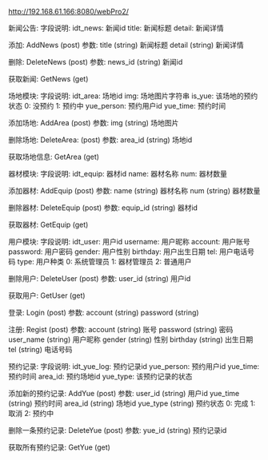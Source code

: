 http://192.168.61.166:8080/webPro2/

新闻公告:
字段说明: 
 idt_news: 新闻id
 title:  新闻标题
 detail:  新闻详情

添加:  AddNews   (post)
 参数:  title  (string)  新闻标题
   detail   (string)  新闻详情

删除:  DeleteNews   (post)
 参数:  news_id  (string)   新闻id

获取新闻:  GetNews  (get)







场地模块: 
字段说明: 
 idt_area:   场地id
 img: 场地图片字符串
 is_yue:   该场地的预约状态   0: 没预约   1: 预约中
 yue_person:  预约用户id
 yue_time:   预约时间

添加场地:   AddArea  (post)
 参数:  img  (string) 场地图片

删除场地:  DeleteArea:   (post)
 参数:  area_id  (string)  场地id

获取场地信息:  GetArea   (get)









器材模块:
字段说明: 
 idt_equip:  器材id
 name:  器材名称
 num:  器材数量

添加器材:  AddEquip   (post)
 参数:  name  (string)  器材名称
    num  (string)  器材数量

删除器材:   DeleteEquip   (post)
 参数:  equip_id   (string)  器材id

获取器材:  GetEquip  (get)







用户模块: 
字段说明: 
 idt_user:   用户id
 username:  用户昵称
 account:   用户账号
 password:   用户密码
 gender:    用户性别
 birthday:  用户出生日期
 tel:  用户电话号码
 type:   用户种类  0: 系统管理员  1: 器材管理员  2: 普通用户

删除用户:  DeleteUser   (post)
 参数: user_id  (string)  用户id

获取用户:  GetUser  (get)

登录:   Login  (post)
 参数:  account  (string)
    password   (string)

注册: Regist  (post)
 参数:  account  (string)  账号
    password   (string)  密码
       user_name   (string)  用户昵称
    gender   (string)   性别
    birthday    (string)   出生日期
    tel   (string)     电话号码






预约记录:
字段说明: 
 idt_yue_log:   预约记录id
 yue_person:   预约用户id
 yue_time:    预约时间
 area_id:      预约场地id
 yue_type:    该预约记录的状态

添加新的预约记录:   AddYue  (post)
 参数:  user_id   (string)   用户id
   yue_time   (string)   预约时间
   area_id   (string)  场地id
   yue_type  (string)   预约状态  0: 完成   1: 取消   2: 预约中

删除一条预约记录: DeleteYue   (post)
 参数:    yue_id    (string)   预约记录id

获取所有预约记录:  GetYue   (get)

